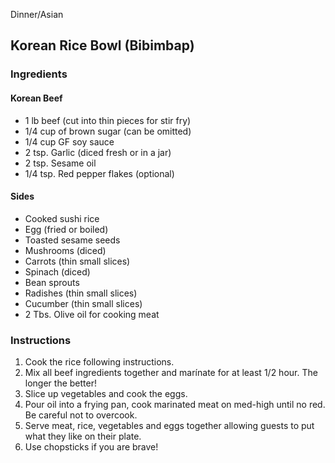 Dinner/Asian

## Korean Rice Bowl (Bibimbap)

### Ingredients

#### Korean Beef

- 1 lb beef (cut into thin pieces for stir fry)
- 1/4 cup of brown sugar (can be omitted)
- 1/4 cup GF soy sauce
- 2 tsp. Garlic (diced fresh or in a jar)
- 2 tsp. Sesame oil
- 1/4 tsp. Red pepper flakes (optional)

#### Sides

- Cooked sushi rice
- Egg (fried or boiled)
- Toasted sesame seeds
- Mushrooms (diced)
- Carrots (thin small slices)
- Spinach (diced)
- Bean sprouts
- Radishes (thin small slices)
- Cucumber (thin small slices)
- 2 Tbs. Olive oil for cooking meat

### Instructions

1. Cook the rice following instructions.
2. Mix all beef ingredients together and marínate for at least 1/2 hour. The longer the better!
3. Slice up vegetables and cook the eggs.
4. Pour oil into a frying pan, cook marinated meat on med-high until no red. Be careful not to overcook.
5. Serve meat, rice, vegetables and eggs together allowing guests to put what they like on their plate.
6. Use chopsticks if you are brave!
